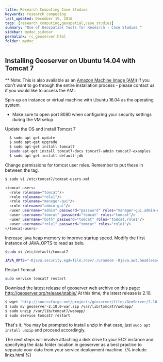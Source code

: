 ```yaml
---
title: Research Computing Case Studies
keywords: research_computing
last_updated: December 19, 2016
tags: [research_computing,geospatial,case_studies]
summary: "Use of Geospatial Tools for Research - Case Studies "
sidebar: mydoc_sidebar
permalink: rc_geoserver.html
folder: mydoc
---
```


## Installing Geoserver on Ubuntu 14.04 with Tomcat 7
** Note: This is also available as an [Amazon Machine Image (AMI)](http://docs.aws.amazon.com/AWSEC2/latest/UserGuide/AMIs.html) if you don't want to go through the entire installation process - please contact us if you would like to access the AMI.

Spin-up an instance or virtual machine with Ubuntu 16.04 as the operating system. 
  * Make sure to open port 8080 when configuring your security settings during the VM setup

Update the OS and install Tomcat 7

```bash
  $ sudo apt-get update
  $ sudo apt-get upgrade
  $ sudo apt-get install tomcat7
  $sudo apt-get install tomcat7-docs tomcat7-admin tomcat7-examples
  $ sudo apt-get install default-jdk
```

Change permissions for tomcat user roles. Remember to put these in between the <tomcat-users></tomcat-users> tag. 

```bash
$ sudo vi /etc/tomcat7/tomcat-users.xml

<tomcat-users>
  <role rolename="tomcat"/>
  <role rolename="role1"/>
  <role rolename="manager-gui"/>
  <role rolename="admin-gui"/>
  <user username="admin" password="password" roles="manager-gui,admin-gui"/>
  <user username="tomcat" password="tomcat" roles="tomcat"/>
  <user username="both" password="tomcat" roles="tomcat,role1"/>
  <user username="role1" password="tomcat" roles="role1"/>
</tomcat-users>
```

Increase java heap memory to improve startup speed. Modify the first instance of JAVA_OPTS to read as belo. 

```bash
$sudo vi /etc/default/tomcat7

JAVA_OPTS="-Djava.security.egd=file:/dev/./urandom -Djava.awt.headless=true -Xmx1024m -XX:MaxPermSize=512m -XX:+UseConcMarkSweepGC"

```

Restart Tomcat

```bash
sudo service tomcat7 restart
```

Download the latest release of geoserver web archive on this page: http://geoserver.org/release/stable/
At this time, the latest release is 2.10.

```bash
$ wget 'http://sourceforge.net/projects/geoserver/files/GeoServer/2.10.0/geoserver-2.10.0-war.zip'
$ sudo mv geoserver-2.10.0-war.zip /var/lib/tomcat7/webapp/
$ sudo unzip /var/lib/tomcat7/webapp/
$ sudo service tomcat7 restart
```

That's it. You may be prompted to install unzip in that case, just `sudo apt install unzip` and proceed accordingly. 

The next steps will involve attaching a disk drive to your EC2 instance and specifying the data folder location in geoserver as a best practice to separate your data from your service deployment machine. 
{% include links.html %}
